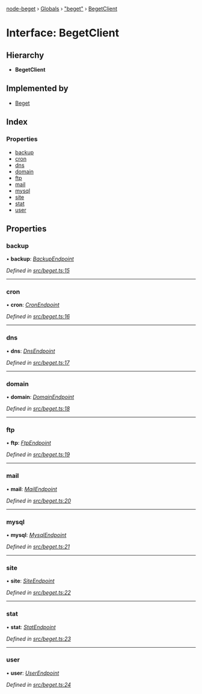 [node-beget](../README.md) › [Globals](../globals.md) › ["beget"](../modules/_beget_.md) › [BegetClient](_beget_.begetclient.md)

# Interface: BegetClient

## Hierarchy

* **BegetClient**

## Implemented by

* [Beget](../classes/_beget_.beget.md)

## Index

### Properties

* [backup](_beget_.begetclient.md#backup)
* [cron](_beget_.begetclient.md#cron)
* [dns](_beget_.begetclient.md#dns)
* [domain](_beget_.begetclient.md#domain)
* [ftp](_beget_.begetclient.md#ftp)
* [mail](_beget_.begetclient.md#mail)
* [mysql](_beget_.begetclient.md#mysql)
* [site](_beget_.begetclient.md#site)
* [stat](_beget_.begetclient.md#stat)
* [user](_beget_.begetclient.md#user)

## Properties

###  backup

• **backup**: *[BackupEndpoint](../classes/_endpoints_backup_.backupendpoint.md)*

*Defined in [src/beget.ts:15](https://github.com/olehcambel/node-beget/blob/9994d31/src/beget.ts#L15)*

___

###  cron

• **cron**: *[CronEndpoint](../classes/_endpoints_cron_.cronendpoint.md)*

*Defined in [src/beget.ts:16](https://github.com/olehcambel/node-beget/blob/9994d31/src/beget.ts#L16)*

___

###  dns

• **dns**: *[DnsEndpoint](../classes/_endpoints_dns_.dnsendpoint.md)*

*Defined in [src/beget.ts:17](https://github.com/olehcambel/node-beget/blob/9994d31/src/beget.ts#L17)*

___

###  domain

• **domain**: *[DomainEndpoint](../classes/_endpoints_domain_.domainendpoint.md)*

*Defined in [src/beget.ts:18](https://github.com/olehcambel/node-beget/blob/9994d31/src/beget.ts#L18)*

___

###  ftp

• **ftp**: *[FtpEndpoint](../classes/_endpoints_ftp_.ftpendpoint.md)*

*Defined in [src/beget.ts:19](https://github.com/olehcambel/node-beget/blob/9994d31/src/beget.ts#L19)*

___

###  mail

• **mail**: *[MailEndpoint](../classes/_endpoints_mail_.mailendpoint.md)*

*Defined in [src/beget.ts:20](https://github.com/olehcambel/node-beget/blob/9994d31/src/beget.ts#L20)*

___

###  mysql

• **mysql**: *[MysqlEndpoint](../classes/_endpoints_mysql_.mysqlendpoint.md)*

*Defined in [src/beget.ts:21](https://github.com/olehcambel/node-beget/blob/9994d31/src/beget.ts#L21)*

___

###  site

• **site**: *[SiteEndpoint](../classes/_endpoints_site_.siteendpoint.md)*

*Defined in [src/beget.ts:22](https://github.com/olehcambel/node-beget/blob/9994d31/src/beget.ts#L22)*

___

###  stat

• **stat**: *[StatEndpoint](../classes/_endpoints_stat_.statendpoint.md)*

*Defined in [src/beget.ts:23](https://github.com/olehcambel/node-beget/blob/9994d31/src/beget.ts#L23)*

___

###  user

• **user**: *[UserEndpoint](../classes/_endpoints_user_.userendpoint.md)*

*Defined in [src/beget.ts:24](https://github.com/olehcambel/node-beget/blob/9994d31/src/beget.ts#L24)*

